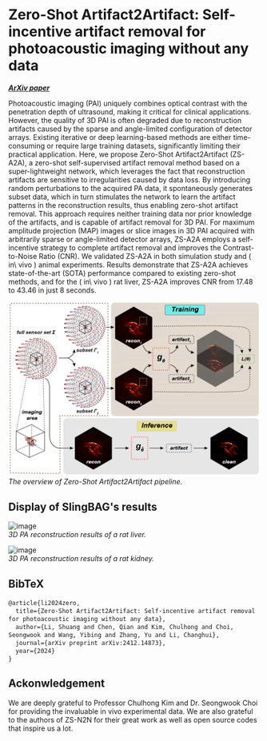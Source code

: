 # Zero-Shot Artifact2Artifact: Self-incentive artifact removal for photoacoustic imaging without any data

[***ArXiv paper***](https://arxiv.org/abs/2412.14873)

Photoacoustic imaging (PAI) uniquely combines optical contrast with the penetration depth of ultrasound, making it critical for clinical applications. However, the quality of 3D PAI is often degraded due to reconstruction artifacts caused by the sparse and angle-limited configuration of detector arrays. Existing iterative or deep learning-based methods are either time-consuming or require large training datasets, significantly limiting their practical application. Here, we propose Zero-Shot Artifact2Artifact (ZS-A2A), a zero-shot self-supervised artifact removal method based on a super-lightweight network, which leverages the fact that reconstruction artifacts are sensitive to irregularities caused by data loss. By introducing random perturbations to the acquired PA data, it spontaneously generates subset data, which in turn stimulates the network to learn the artifact patterns in the reconstruction results, thus enabling zero-shot artifact removal. This approach requires neither training data nor prior knowledge of the artifacts, and is capable of artifact removal for 3D PAI. For maximum amplitude projection (MAP) images or slice images in 3D PAI acquired with arbitrarily sparse or angle-limited detector arrays, ZS-A2A employs a self-incentive strategy to complete artifact removal and improves the Contrast-to-Noise Ratio (CNR). We validated ZS-A2A in both simulation study and \( in\ vivo \) animal experiments. Results demonstrate that ZS-A2A achieves state-of-the-art (SOTA) performance compared to existing zero-shot methods, and for the \( in\ vivo \) rat liver, ZS-A2A improves CNR from 17.48 to 43.46 in just 8 seconds.     
      

![image](https://github.com/JaegerCQ/ZS-A2A/blob/main/fig/pipeline.png)      
_The overview of Zero-Shot Artifact2Artifact pipeline._       

## Display of SlingBAG's results

![image](https://github.com/JaegerCQ/ZS-A2A/blob/main/fig/liver.gif)        
_3D PA reconstruction results of a rat liver._         


![image](https://github.com/JaegerCQ/ZS-A2A/blob/main/fig/kidney.gif)         
_3D PA reconstruction results of a rat kidney._        


## BibTeX

```
@article{li2024zero,      
  title={Zero-Shot Artifact2Artifact: Self-incentive artifact removal for photoacoustic imaging without any data},        
  author={Li, Shuang and Chen, Qian and Kim, Chulhong and Choi, Seongwook and Wang, Yibing and Zhang, Yu and Li, Changhui},       
  journal={arXiv preprint arXiv:2412.14873},       
  year={2024}       
}       
```
## Ackonwledgement

We are deeply grateful to Professor Chulhong Kim and Dr. Seongwook Choi for providing the invaluable in vivo experimental data.
We are also grateful to the authors of ZS-N2N for their great work as well as open source codes that inspire us a lot.
